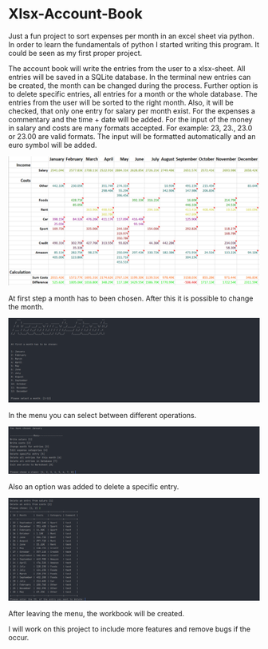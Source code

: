 # Xlsx-Account-Book
Just a fun project to sort expenses per month in an excel sheet via python.
In order to learn the fundamentals of python I started writing this program. It could be seen as my first proper project. 

The account book will write the entries from the user to a xlsx-sheet. 
All entries will be saved in a SQLite database. 
In the terminal new entries can be created, the month can be changed during the process. 
Further option is to delete specific entries, all entries for a month or the whole database.
The entries from the user will be sorted to the right month. Also, it will be checked, that only one entry for salary per month exist.
For the expenses a commentary and the time + date will be added.
For the input of the money in salary and costs are many formats accepted.
For example: 23, 23., 23.0 or 23.00 are valid formats. The input will be formatted automatically and an euro symbol will be added.

![alt text](https://github.com/SvenMuth/Xlsx-Account-Book/blob/main/pictures/excel.PNG?raw=true)

At first step a month has to been chosen. After this it is possible to change the month.

![alt text](https://github.com/SvenMuth/Xlsx-Account-Book/blob/main/pictures/months.PNG?raw=true)

In the menu you can select between different operations.

![alt text](https://github.com/SvenMuth/Xlsx-Account-Book/blob/main/pictures/menu.PNG?raw=true)

Also an option was added to delete a specific entry.

![alt text](https://github.com/SvenMuth/Xlsx-Account-Book/blob/main/pictures/delete_entry.PNG?raw=true)

After leaving the menu, the workbook will be created. 

I will work on this project to include more features and remove bugs if the occur.

